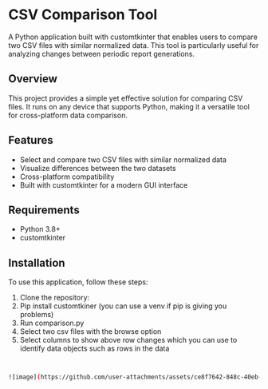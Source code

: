 # CSV Comparison Tool

A Python application built with customtkinter that enables users to compare two CSV files with similar normalized data. This tool is particularly useful for analyzing changes between periodic report generations.

## Overview
This project provides a simple yet effective solution for comparing CSV files. It runs on any device that supports Python, making it a versatile tool for cross-platform data comparison.

## Features
- Select and compare two CSV files with similar normalized data
- Visualize differences between the two datasets
- Cross-platform compatibility
- Built with customtkinter for a modern GUI interface

## Requirements
- Python 3.8+
- customtkinter

## Installation
To use this application, follow these steps:

1. Clone the repository:
2. Pip install customtkiner (you can use a venv if pip is giving you problems)
3. Run comparison.py
4. Select two csv files with the browse option
5. Select columns to show above row changes which you can use to identify data objects such as rows in the data
```bash


![image](https://github.com/user-attachments/assets/ce8f7642-848c-40eb-9655-70df3333495c)
